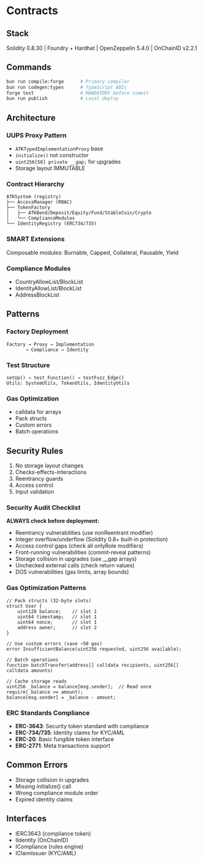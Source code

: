 # Contracts

## Stack

Solidity 0.8.30 | Foundry + Hardhat | OpenZeppelin 5.4.0 | OnChainID v2.2.1

## Commands

```bash
bun run compile:forge      # Primary compiler
bun run codegen:types      # TypeScript ABIs
forge test                 # MANDATORY before commit
bun run publish            # Local deploy
```

## Architecture

### UUPS Proxy Pattern

- `ATKTypedImplementationProxy` base
- `initialize()` not constructor
- `uint256[50] private __gap;` for upgrades
- Storage layout IMMUTABLE

### Contract Hierarchy

```
ATKSystem (registry)
├── AccessManager (RBAC)
├── TokenFactory
│   ├── ATKBond/Deposit/Equity/Fund/StableCoin/Crypto
│   └── ComplianceModules
└── IdentityRegistry (ERC734/735)
```

### SMART Extensions

Composable modules: Burnable, Capped, Collateral, Pausable, Yield

### Compliance Modules

- CountryAllowList/BlockList
- IdentityAllowList/BlockList
- AddressBlockList

## Patterns

### Factory Deployment

```solidity
Factory → Proxy → Implementation
       → Compliance → Identity
```

### Test Structure

```solidity
setUp() → test_Function() → testFuzz_Edge()
Utils: SystemUtils, TokenUtils, IdentityUtils
```

### Gas Optimization

- calldata for arrays
- Pack structs
- Custom errors
- Batch operations

## Security Rules

1. No storage layout changes
2. Checks-effects-interactions
3. Reentrancy guards
4. Access control
5. Input validation

### Security Audit Checklist

**ALWAYS check before deployment:**

- Reentrancy vulnerabilities (use nonReentrant modifier)
- Integer overflow/underflow (Solidity 0.8+ built-in protection)
- Access control gaps (check all onlyRole modifiers)
- Front-running vulnerabilities (commit-reveal patterns)
- Storage collision in upgrades (use \_\_gap arrays)
- Unchecked external calls (check return values)
- DOS vulnerabilities (gas limits, array bounds)

### Gas Optimization Patterns

```solidity
// Pack structs (32-byte slots)
struct User {
    uint128 balance;    // slot 1
    uint64 timestamp;   // slot 1
    uint64 nonce;       // slot 1
    address owner;      // slot 2
}

// Use custom errors (save ~50 gas)
error InsufficientBalance(uint256 requested, uint256 available);

// Batch operations
function batchTransfer(address[] calldata recipients, uint256[] calldata amounts)

// Cache storage reads
uint256 _balance = balance[msg.sender];  // Read once
require(_balance >= amount);
balance[msg.sender] = _balance - amount;
```

### ERC Standards Compliance

- **ERC-3643**: Security token standard with compliance
- **ERC-734/735**: Identity claims for KYC/AML
- **ERC-20**: Basic fungible token interface
- **ERC-2771**: Meta transactions support

## Common Errors

- Storage collision in upgrades
- Missing initialize() call
- Wrong compliance module order
- Expired identity claims

## Interfaces

- IERC3643 (compliance token)
- IIdentity (OnChainID)
- ICompliance (rules engine)
- IClaimIssuer (KYC/AML)

